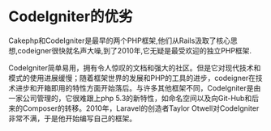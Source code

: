 # CodeIgniter的优劣

Cakephp和CodeIgniter是最早的两个PHP框架,他们从Rails汲取了核心思想,codeigner很快就名声大噪,到了2010年,它无疑是最受欢迎的独立PHP框架.

CodeIgniter简单易用，拥有令人惊叹的文档和强大的社区。但是它对现代技术和模式的使用进展缓慢；随着框架世界的发展和PHP的工具的进步，codeigner在技术进步和开箱即用的特性方面开始落后。与许多其他框架不同，CodeIgniter是由一家公司管理的，它很难跟上php 5.3的新特性，如命名空间以及向Git-Hub和后来的Composer的转移。2010年，Laravel的创造者Taylor Otwell对CodeIgniter非常不满，于是他开始编写自己的框架。

